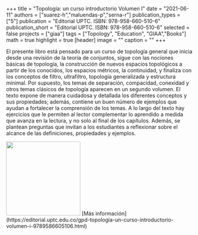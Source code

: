 +++
title = "Topología: un curso introductorio Volumen I"
date = "2021-06-11"
authors = ["suarez-h","maluendas-p","serna-r"]
publication_types = ["5"]
publication = "Editorial UPTC. ISBN: 978-958-660-510-6"
publication_short = "Editorial UPTC. ISBN: 978-958-660-510-6"
selected = false
projects = ["giaa"]
tags = ["Topology", "Education", "GIAA","Books"]
math = true
highlight = true
[header]
image = ""
caption = ""
+++

El presente libro está pensado para un curso de topología general que inicia desde una revisión de la teoría de conjuntos, sigue con las nociones básicas de topología, la construcción de nuevos espacios topológicos a partir de los conocidos, los espacios métricos, la continuidad, y finaliza con los conceptos de filtro, ultrafiltro, topología generalizada y estructura minimal. Por supuesto, los temas de separación, compacidad, conexidad y otros temas clásicos de topología aparecen en un segundo volumen. El texto expone de manera cuidadosa y detallada los diferentes conceptos y sus propiedades; además, contiene un buen número de ejemplos que ayudan a fortalecer la comprensión de los temas. A lo largo del texto hay ejercicios que le permiten al lector complementar lo aprendido a medida que avanza en la lectura, y no solo al final de los capítulos. Además, se plantean preguntas que invitan a los estudiantes a reflexionar sobre el alcance de las definiciones, propiedades y ejemplos.

<img src="https://simehbucket.s3.amazonaws.com/images/7a665c7977e7b9df2eee119f3591a9ff-medium.jpg" width=200>
[Más información](https://editorial.uptc.edu.co/gpd-topologia-un-curso-introductorio-volumen-i-9789586605106.html)

